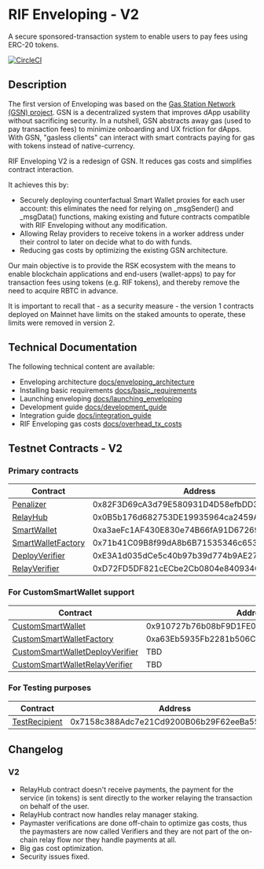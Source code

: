 # RIF Enveloping - V2

A secure sponsored-transaction system to enable users to pay fees using ERC-20 tokens.

[![CircleCI](https://circleci.com/gh/rsksmart/enveloping/tree/master.svg?style=shield)](https://circleci.com/gh/rsksmart/enveloping/tree/master)
## Description

The first version of Enveloping was based on the [Gas Station Network (GSN) project](https://github.com/opengsn/gsn). GSN is a decentralized system that improves dApp usability without sacrificing security. In a nutshell, GSN abstracts away gas (used to pay transaction fees) to minimize onboarding and UX friction for dApps. With GSN, "gasless clients" can interact with smart contracts paying for gas with tokens instead of native-currency.

RIF Enveloping V2 is a redesign of GSN. It reduces gas costs and simplifies contract interaction.

It achieves this by:

- Securely deploying counterfactual Smart Wallet proxies for each user account: this eliminates the need for relying on _msgSender() and _msgData() functions, making existing and future contracts compatible with RIF Enveloping without any modification.
- Allowing Relay providers to receive tokens in a worker address under their control to later on decide what to do with funds.
- Reducing gas costs by optimizing the existing GSN architecture.

Our main objective is to provide the RSK ecosystem with the means to enable blockchain applications and end-users (wallet-apps) to pay for transaction fees using tokens (e.g. RIF tokens), and thereby remove the need to acquire RBTC in advance.

It is important to recall that  - as a security measure - the version 1 contracts deployed on Mainnet have limits on the staked amounts to operate, these limits were removed in version 2.

## Technical Documentation

The following technical content are available:

- Enveloping architecture [docs/enveloping_architecture](docs/enveloping_architecture.md)
- Installing basic requirements [docs/basic_requirements](docs/basic_requirements.md)
- Launching enveloping [docs/launching_enveloping](docs/launching_enveloping.md)
- Development guide [docs/development_guide](docs/development_guide.md)
- Integration guide [docs/integration_guide](docs/integration_guide.md)
- RIF Enveloping gas costs [docs/overhead_tx_costs](docs/overhead_tx_costs.md)


## Testnet Contracts - V2

### Primary contracts

| Contract          | Address                                    |
|-------------------|--------------------------------------------|
| [Penalizer][1]       | 0x82F3D69cA3d79E580931D4D58efbDD3D5dB7aB3f |
| [RelayHub][2]        | 0x0B5b176d682753DE19935964ca2459Ae324e7bda |
| [SmartWallet][3]     | 0xa3aeFc1AF430E830e74B66fA91D6726919cCFEF1 |
| [SmartWalletFactory][4]    | 0x71b41C09B8f99dA8b6B71535346c6536f66096c4 |
| [DeployVerifier][5] | 0xE3A1d035dCe5c40b97b39d774b9AE2739952b763 |
| [RelayVerifier][6]  | 0xD72FD5DF821cECbe2Cb0804e84093461Dd24252A |

### For CustomSmartWallet support

| Contract          | Address                                    |
|-------------------|--------------------------------------------|
| [CustomSmartWallet][7]     | 0x910727b76b08bF9D1FE0B685e71C5e379D1DEBD3 |
| [CustomSmartWalletFactory][8]    | 0xa63Eb5935Fb2281b506C1789cdAee00BA45E3DE2 |
| [CustomSmartWalletDeployVerifier][9] | TBD |
| [CustomSmartWalletRelayVerifier][10] | TBD |

### For Testing purposes

| Contract          | Address                                    |
|-------------------|--------------------------------------------|
| [TestRecipient][11]   | 0x7158c388Adc7e21Cd9200B06b29F62eeBa55E9FD |

[1]: https://explorer.testnet.rsk.co/address/0x82F3D69cA3d79E580931D4D58efbDD3D5dB7aB3f
[2]: https://explorer.testnet.rsk.co/address/0x0B5b176d682753DE19935964ca2459Ae324e7bda
[3]: https://explorer.testnet.rsk.co/address/0xa3aeFc1AF430E830e74B66fA91D6726919cCFEF1
[4]: https://explorer.testnet.rsk.co/address/0x71b41C09B8f99dA8b6B71535346c6536f66096c4
[5]: https://explorer.testnet.rsk.co/address/0xE3A1d035dCe5c40b97b39d774b9AE2739952b763
[6]: https://explorer.testnet.rsk.co/address/0xD72FD5DF821cECbe2Cb0804e84093461Dd24252A
[7]: https://explorer.testnet.rsk.co/address/0x910727b76b08bF9D1FE0B685e71C5e379D1DEBD3
[8]: https://explorer.testnet.rsk.co/address/0xa63Eb5935Fb2281b506C1789cdAee00BA45E3DE2
[9]: https://explorer.testnet.rsk.co/address/TBD
[10]: https://explorer.testnet.rsk.co/address/TBD
[11]: https://explorer.testnet.rsk.co/address/0x7158c388Adc7e21Cd9200B06b29F62eeBa55E9FD

## Changelog

### V2

* RelayHub contract doesn't receive payments, the payment for the service (in tokens) is sent directly to the worker relaying the transaction on behalf of the user.
* RelayHub contract now handles relay manager staking.
* Paymaster verifications are done off-chain to optimize gas costs, thus the paymasters are now called Verifiers and they are not part of the on-chain relay flow nor they handle payments at all.
* Big gas cost optimization.
* Security issues fixed.
